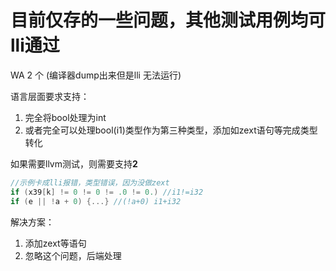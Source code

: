 # 目前仅存的一些问题，其他测试用例均可lli通过

WA 2 个 (编译器dump出来但是lli 无法运行)

语言层面要求支持：

1. 完全将bool处理为int
2. 或者完全可以处理bool(i1)类型作为第三种类型，添加如zext语句等完成类型转化

如果需要llvm测试，则需要支持**2**

```cpp
//示例卡成lli报错，类型错误，因为没做zext
if (x39[k] != 0 != 0 != .0 != 0.) //i1!=i32
if (e || !a + 0) {...} //(!a+0) i1+i32
```

解决方案：

1. 添加zext等语句
2. 忽略这个问题，后端处理